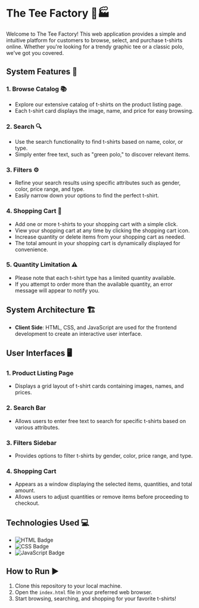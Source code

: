 # The Tee Factory 👕🏭

Welcome to The Tee Factory! This web application provides a simple and intuitive platform for customers to browse, select, and purchase t-shirts online. Whether you're looking for a trendy graphic tee or a classic polo, we've got you covered.

## System Features 🚀

### 1. Browse Catalog 📚
- Explore our extensive catalog of t-shirts on the product listing page.
- Each t-shirt card displays the image, name, and price for easy browsing.

### 2. Search 🔍
- Use the search functionality to find t-shirts based on name, color, or type.
- Simply enter free text, such as "green polo," to discover relevant items.

### 3. Filters ⚙️
- Refine your search results using specific attributes such as gender, color, price range, and type.
- Easily narrow down your options to find the perfect t-shirt.

### 4. Shopping Cart 🛒
- Add one or more t-shirts to your shopping cart with a simple click.
- View your shopping cart at any time by clicking the shopping cart icon.
- Increase quantity or delete items from your shopping cart as needed.
- The total amount in your shopping cart is dynamically displayed for convenience.

### 5. Quantity Limitation ⚠️
- Please note that each t-shirt type has a limited quantity available.
- If you attempt to order more than the available quantity, an error message will appear to notify you.

## System Architecture 🏗️


- **Client Side**: HTML, CSS, and JavaScript are used for the frontend development to create an interactive user interface.


## User Interfaces 🖥️

### 1. Product Listing Page
- Displays a grid layout of t-shirt cards containing images, names, and prices.

### 2. Search Bar
- Allows users to enter free text to search for specific t-shirts based on various attributes.

### 3. Filters Sidebar
- Provides options to filter t-shirts by gender, color, price range, and type.

### 4. Shopping Cart
- Appears as a  window displaying the selected items, quantities, and total amount.
- Allows users to adjust quantities or remove items before proceeding to checkout.

## Technologies Used 💻
- ![HTML Badge](https://img.shields.io/badge/Language-HTML-orange)
- ![CSS Badge](https://img.shields.io/badge/Language-CSS-blue)
- ![JavaScript Badge](https://img.shields.io/badge/Language-JavaScript-yellow)

## How to Run ▶️
1. Clone this repository to your local machine.
2. Open the `index.html` file in your preferred web browser.
3. Start browsing, searching, and shopping for your favorite t-shirts!

